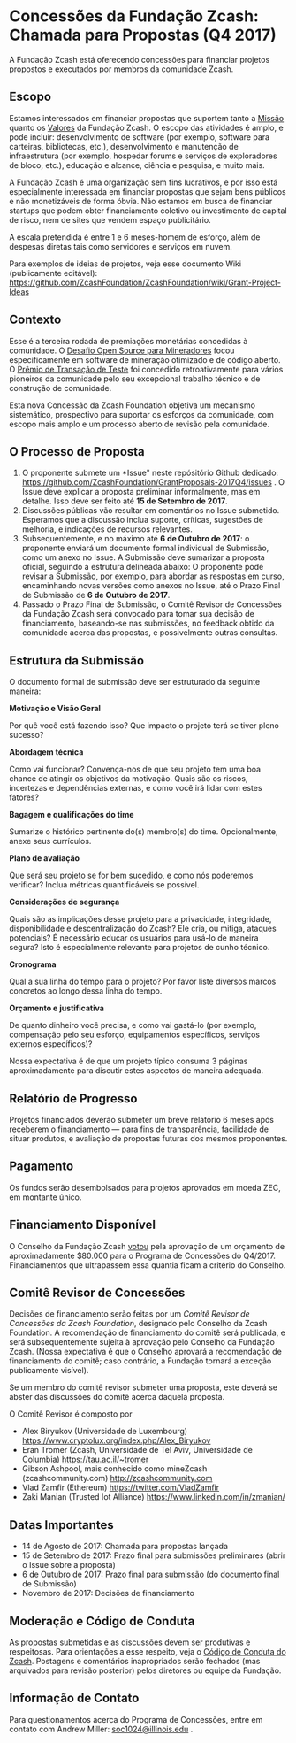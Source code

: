 # Concessões da Fundação Zcash: Chamada para Propostas (Q4 2017)

A Fundação Zcash está oferecendo concessões para financiar projetos propostos e executados por membros da comunidade Zcash.

## Escopo

Estamos interessados em financiar propostas que suportem tanto a [Missão](https://github.com/ZcashFoundation/ZcashFoundation/blob/master/MISSION.md) quanto os [Valores](https://github.com/ZcashFoundation/ZcashFoundation/blob/master/VALUES.md) da Fundação Zcash. O escopo das atividades é amplo, e pode incluir: desenvolvimento de software (por exemplo, software para carteiras, bibliotecas, etc.), desenvolvimento e manutenção de infraestrutura (por exemplo, hospedar forums e serviços de exploradores de bloco, etc.), educação e alcance, ciência e pesquisa, e muito mais.

A Fundação Zcash é uma organização sem fins lucrativos, e por isso está especialmente interessada em financiar propostas que sejam bens públicos e não monetizáveis de forma óbvia. Não estamos em busca de financiar startups que podem obter financiamento coletivo ou investimento de capital de risco, nem de sites que vendem espaço publicitário.

A escala pretendida é entre 1 e 6 meses-homem de esforço, além de despesas diretas tais como servidores e serviços em nuvem.

Para exemplos de ideias de projetos, veja esse documento Wiki (publicamente editável): https://github.com/ZcashFoundation/ZcashFoundation/wiki/Grant-Project-Ideas

## Contexto

Esse é a terceira rodada de premiações monetárias concedidas à comunidade. O [Desafio Open Source para Mineradores](https://zcashminers.org/) focou especificamente em software de mineração otimizado e de código aberto. O [Prêmio de Transação de Teste](http://z.cash.foundation//blog/test-transactions/) foi concedido retroativamente para vários pioneiros da comunidade pelo seu excepcional trabalho técnico e de construção de comunidade.

Esta nova Concessão da Zcash Foundation objetiva um mecanismo sistemático, prospectivo para suportar os esforços da comunidade, com escopo mais amplo e um processo aberto de revisão pela comunidade.

## O Processo de Proposta

1. O proponente submete um *Issue" neste repósitório Github dedicado: https://github.com/ZcashFoundation/GrantProposals-2017Q4/issues . O Issue deve explicar a proposta preliminar informalmente, mas em detalhe. Isso deve ser feito até **15 de Setembro de 2017**.
1. Discussões públicas vão resultar em comentários no Issue submetido. Esperamos que a discussão inclua suporte, críticas, sugestões de melhoria, e indicações de recursos relevantes.
1. Subsequentemente, e no máximo até **6 de Outubro de 2017**: o proponente enviará um documento formal individual de Submissão, como um anexo no Issue. A Submissão deve sumarizar a proposta oficial, seguindo a estrutura delineada abaixo: O proponente pode revisar a Submissão, por exemplo, para abordar as respostas em curso, encaminhando novas versões como anexos no Issue, até o Prazo Final de Submissão de **6 de Outubro de 2017**.
1. Passado o Prazo Final de Submissão, o Comitê Revisor de Concessões da Fundação Zcash será convocado para tomar sua decisão de financiamento, baseando-se nas submissões, no feedback obtido da comunidade acerca das propostas, e possivelmente outras consultas.

## Estrutura da Submissão

O documento formal de submissão deve ser estruturado da seguinte maneira:

**Motivação e Visão Geral**

Por quê você está fazendo isso? Que impacto o projeto terá se tiver pleno sucesso?

**Abordagem técnica**

Como vai funcionar? Convença-nos de que seu projeto tem uma boa chance de atingir os objetivos da motivação. Quais são os riscos, incertezas e dependências externas, e como você irá lidar com estes fatores?

**Bagagem e qualificações do time**

Sumarize o histórico pertinente do(s) membro(s) do time. Opcionalmente, anexe seus currículos.

**Plano de avaliação**

Que será seu projeto se for bem sucedido, e como nós poderemos verificar? Inclua métricas quantificáveis se possível.

**Considerações de segurança**

Quais são as implicações desse projeto para a privacidade, integridade, disponibilidade e descentralização do Zcash? Ele cria, ou mitiga, ataques potenciais? É necessário educar os usuários para usá-lo de maneira segura? Isto é especialmente relevante para projetos de cunho técnico.

**Cronograma**

Qual a sua linha do tempo para o projeto? Por favor liste diversos marcos concretos ao longo dessa linha do tempo.

**Orçamento e justificativa**

De quanto dinheiro você precisa, e como vai gastá-lo (por exemplo, compensação pelo seu esforço, equipamentos específicos, serviços externos específicos)?

Nossa expectativa é de que um projeto típico consuma 3 páginas aproximadamente para discutir estes aspectos de maneira adequada.

## Relatório de Progresso

Projetos financiados deverão submeter um breve relatório 6 meses após receberem o financiamento — para fins de transparência, facilidade de situar produtos, e avaliação de propostas futuras dos mesmos proponentes.

## Pagamento

Os fundos serão desembolsados para projetos aprovados em moeda ZEC, em montante único.

## Financiamento Disponível

O Conselho da Fundação Zcash [votou](https://github.com/ZcashFoundation/ZcashFoundation/blob/master/board-documents/minutes/06-09-2017.md) pela aprovação de um orçamento de aproximadamente $80.000 para o Programa de Concessões do Q4/2017. Financiamentos que ultrapassem essa quantia ficam a critério do Conselho.

## Comitê Revisor de Concessões

Decisões de financiamento serão feitas por um *Comitê Revisor de Concessões da Zcash Foundation*, designado pelo Conselho da Zcash Foundation. A recomendação de financiamento do comitê será publicada, e será subsequentemente sujeita à aprovação pelo Conselho da Fundação Zcash. (Nossa expectativa é que o Conselho aprovará a recomendação de financiamento do comitê; caso contrário, a Fundação tornará a exceção publicamente visível).

Se um membro do comitê revisor submeter uma proposta, este deverá se abster das discussões do comitê acerca daquela proposta.

O Comitê Revisor é composto por

* Alex Biryukov (Universidade de Luxembourg) https://www.cryptolux.org/index.php/Alex_Biryukov
* Eran Tromer (Zcash, Universidade de Tel Aviv, Universidade de Columbia) https://tau.ac.il/~tromer
* Gibson Ashpool, mais conhecido como mineZcash (zcashcommunity.com) http://zcashcommunity.com
* Vlad Zamfir (Ethereum) https://twitter.com/VladZamfir
* Zaki Manian (Trusted Iot Alliance) https://www.linkedin.com/in/zmanian/

## Datas Importantes

* 14 de Agosto de 2017: Chamada para propostas lançada
* 15 de Setembro de 2017: Prazo final para submissões preliminares (abrir o Issue sobre a proposta)
* 6 de Outubro de 2017: Prazo final para submissão (do documento final de Submissão)
* Novembro de 2017: Decisões de financiamento

## Moderação e Código de Conduta

As propostas submetidas e as discussões devem ser produtivas e respeitosas. Para orientações a esse respeito, veja o [Código de Conduta do Zcash](https://github.com/zcash/zcash/blob/master/code_of_conduct.md). Postagens e comentários inapropriados serão fechados (mas arquivados para revisão posterior) pelos diretores ou equipe da Fundação.

## Informação de Contato

Para questionamentos acerca do Programa de Concessões, entre em contato com Andrew Miller: soc1024@illinois.edu .
